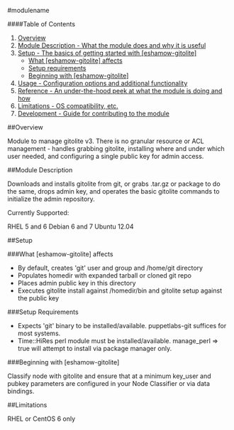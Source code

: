 #modulename

####Table of Contents

1. [Overview](#overview)
2. [Module Description - What the module does and why it is useful](#module-description)
3. [Setup - The basics of getting started with [eshamow-gitolite]](#setup)
    * [What [eshamow-gitolite] affects](#what-[eshamow-gitolite]-affects)
    * [Setup requirements](#setup-requirements)
    * [Beginning with [eshamow-gitolite]](#beginning-with-[eshamow-gitolite])
4. [Usage - Configuration options and additional functionality](#usage)
5. [Reference - An under-the-hood peek at what the module is doing and how](#reference)
5. [Limitations - OS compatibility, etc.](#limitations)
6. [Development - Guide for contributing to the module](#development)

##Overview

Module to manage gitolite v3. There is no granular resource or ACL management - handles grabbing gitolite, installing where and under which user needed, and configuring a single public key for admin access.

##Module Description

Downloads and installs gitolite from git, or grabs .tar.gz or package to do the same, drops admin key, and operates the basic gitolite commands to initialize the admin repository.

Currently Supported:

RHEL 5 and 6
Debian 6 and 7
Ubuntu 12.04

##Setup

###What [eshamow-gitolite] affects

* By default, creates 'git' user and group and /home/git directory
* Populates homedir with expanded tarball or cloned git repo
* Places admin public key in this directory
* Executes gitolite install against /homedir/bin and gitolite setup against the public key

###Setup Requirements

* Expects 'git' binary to be installed/available. puppetlabs-git suffices for most systems.
* Time::HiRes perl module must be installed/available. manage_perl => true will attempt to install via package manager only.
  
###Beginning with [eshamow-gitolite]  

Classify node with gitolite and ensure that at a minimum key_user and pubkey parameters are configured in your Node Classifier or via data bindings.

##Limitations

RHEL or CentOS 6 only
